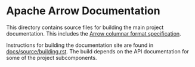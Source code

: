 <!---
  Licensed to the Apache Software Foundation (ASF) under one
  or more contributor license agreements.  See the NOTICE file
  distributed with this work for additional information
  regarding copyright ownership.  The ASF licenses this file
  to you under the Apache License, Version 2.0 (the
  "License"); you may not use this file except in compliance
  with the License.  You may obtain a copy of the License at

    http://www.apache.org/licenses/LICENSE-2.0

  Unless required by applicable law or agreed to in writing,
  software distributed under the License is distributed on an
  "AS IS" BASIS, WITHOUT WARRANTIES OR CONDITIONS OF ANY
  KIND, either express or implied.  See the License for the
  specific language governing permissions and limitations
  under the License.
-->

# Apache Arrow Documentation

This directory contains source files for building the main project
documentation. This includes the [Arrow columnar format specification][2].

Instructions for building the documentation site are found in
[docs/source/building.rst][1]. The build depends on the API
documentation for some of the project subcomponents.

[1]: https://github.com/apache/arrow/blob/master/docs/source/developers/documentation.rst
[2]: https://github.com/apache/arrow/tree/master/docs/source/format